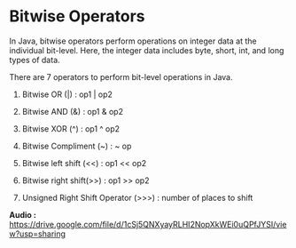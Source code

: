 # **Bitwise Operators**

In Java, bitwise operators perform operations on integer data at the individual bit-level. Here, the integer data includes byte, short, int, and long types of data.

There are 7 operators to perform bit-level operations in Java.



1.   Bitwise OR (|) : op1 | op2


2.   Bitwise AND (&) : op1 & op2


3.   Bitwise XOR (^) : op1 ^ op2


4.   Bitwise Compliment (~) : ~ op


5.   Bitwise left shift	(<<) : op1 << op2


6.   Bitwise right shift(>>) : op1 >> op2


7.   Unsigned Right Shift Operator	(>>>) : number of places to shift


**Audio :**
https://drive.google.com/file/d/1cSj5QNXyayRLHI2NopXkWEi0uQPfJYSI/view?usp=sharing
